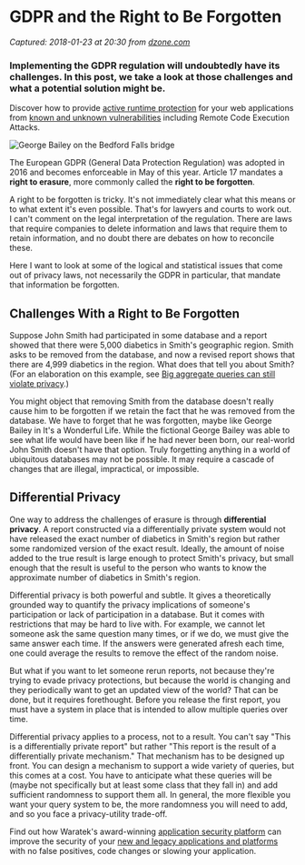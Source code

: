 # GDPR and the Right to Be Forgotten

_Captured: 2018-01-23 at 20:30 from [dzone.com](https://dzone.com/articles/gdpr-and-the-right-to-be-forgotten?edition=357100&utm_source=Daily%20Digest&utm_medium=email&utm_campaign=Daily%20Digest%202018-01-23)_

### Implementing the GDPR regulation will undoubtedly have its challenges. In this post, we take a look at those challenges and what a potential solution might be.

Discover how to provide [active runtime protection](https://dzone.com/go?i=255346&u=https%3A%2F%2Fwww.waratek.com%2Fruntime-application-self-protection-rasp%2F%3Futm_source%3DDZone%26utm_campaign%3Dba%26utm_medium%3Dprerolltextad%26utm_content%3Drasp) for your web applications from [known and unknown vulnerabilities](https://dzone.com/go?i=255346&u=https%3A%2F%2Fwww.waratek.com%2Fruntime-application-self-protection-rasp%2F%3Futm_source%3DDZone%26utm_campaign%3Dba%26utm_medium%3Dprerolltextad%26utm_content%3Drasp) including Remote Code Execution Attacks.

![George Bailey on the Bedford Falls bridge](https://www.johndcook.com/georgebailey2.jpg)

The European GDPR (General Data Protection Regulation) was adopted in 2016 and becomes enforceable in May of this year. Article 17 mandates a **right to erasure**, more commonly called the **right to be forgotten**.

A right to be forgotten is tricky. It's not immediately clear what this means or to what extent it's even possible. That's for lawyers and courts to work out. I can't comment on the legal interpretation of the regulation. There are laws that require companies to delete information and laws that require them to retain information, and no doubt there are debates on how to reconcile these.

Here I want to look at some of the logical and statistical issues that come out of privacy laws, not necessarily the GDPR in particular, that mandate that information be forgotten.

## Challenges With a Right to Be Forgotten

Suppose John Smith had participated in some database and a report showed that there were 5,000 diabetics in Smith's geographic region. Smith asks to be removed from the database, and now a revised report shows that there are 4,999 diabetics in the region. What does that tell you about Smith? (For an elaboration on this example, see [Big aggregate queries can still violate privacy](https://www.johndcook.com/blog/2017/11/11/aggregate-queries-and-privacy/).)

You might object that removing Smith from the database doesn't really cause him to be forgotten if we retain the fact that he was removed from the database. We have to forget that he was forgotten, maybe like George Bailey in It's a Wonderful Life. While the fictional George Bailey was able to see what life would have been like if he had never been born, our real-world John Smith doesn't have that option. Truly forgetting anything in a world of ubiquitous databases may not be possible. It may require a cascade of changes that are illegal, impractical, or impossible.

## Differential Privacy

One way to address the challenges of erasure is through **differential privacy**. A report constructed via a differentially private system would not have released the exact number of diabetics in Smith's region but rather some randomized version of the exact result. Ideally, the amount of noise added to the true result is large enough to protect Smith's privacy, but small enough that the result is useful to the person who wants to know the approximate number of diabetics in Smith's region.

Differential privacy is both powerful and subtle. It gives a theoretically grounded way to quantify the privacy implications of someone's participation or lack of participation in a database. But it comes with restrictions that may be hard to live with. For example, we cannot let someone ask the same question many times, or if we do, we must give the same answer each time. If the answers were generated afresh each time, one could average the results to remove the effect of the random noise.

But what if you want to let someone rerun reports, not because they're trying to evade privacy protections, but because the world is changing and they periodically want to get an updated view of the world? That can be done, but it requires forethought. Before you release the first report, you must have a system in place that is intended to allow multiple queries over time.

Differential privacy applies to a process, not to a result. You can't say "This is a differentially private report" but rather "This report is the result of a differentially private mechanism." That mechanism has to be designed up front. You can design a mechanism to support a wide variety of queries, but this comes at a cost. You have to anticipate what these queries will be (maybe not specifically but at least some class that they fall in) and add sufficient randomness to support them all. In general, the more flexible you want your query system to be, the more randomness you will need to add, and so you face a privacy-utility trade-off.

Find out how Waratek's award-winning [application security platform](https://dzone.com/go?i=255347&u=https%3A%2F%2Fwww.waratek.com%2Fapplication-security-platform%2F%3Futm_source%3DDZone%26utm_campaign%3Dba%26utm_medium%3Dpostrolltextad%26utm_content%3Dappsecplatform) can improve the security of your [new and legacy applications and platforms](https://dzone.com/go?i=255347&u=https%3A%2F%2Fwww.waratek.com%2Fsolutions%2Flegacy-platforms%2F%3Futm_source%3DDZone%26utm_campaign%3Dba%26utm_medium%3Dpostrolltextad%26utm_content%3Dlegacy) with no false positives, code changes or slowing your application.
